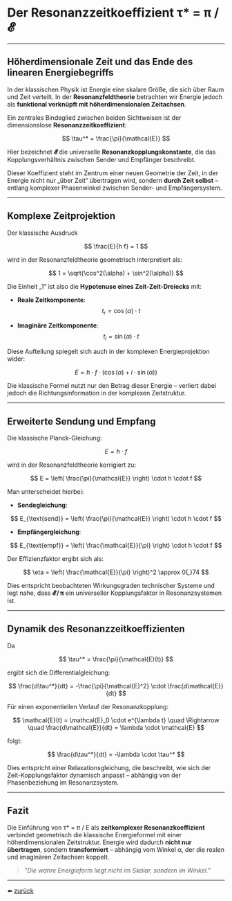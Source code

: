 # Der Resonanzzeitkoeffizient τ* = π / 𝓔
---

## Höherdimensionale Zeit und das Ende des linearen Energiebegriffs

In der klassischen Physik ist Energie eine skalare Größe, die sich über Raum und Zeit verteilt. In der **Resonanzfeldtheorie** betrachten wir Energie jedoch als **funktional verknüpft mit höherdimensionalen Zeitachsen**.

Ein zentrales Bindeglied zwischen beiden Sichtweisen ist der dimensionslose **Resonanzzeitkoeffizient**:

$$
\tau^* = \frac{\pi}{\mathcal{E}}
$$

Hier bezeichnet **𝓔** die universelle **Resonanzkopplungskonstante**, die das Kopplungsverhältnis zwischen Sender und Empfänger beschreibt.

Dieser Koeffizient steht im Zentrum einer neuen Geometrie der Zeit, in der Energie nicht nur „über Zeit“ übertragen wird, sondern **durch Zeit selbst** – entlang komplexer Phasenwinkel zwischen Sender- und Empfängersystem.

---

## Komplexe Zeitprojektion

Der klassische Ausdruck 

$$
\frac{E}{h f} = 1
$$

wird in der Resonanzfeldtheorie geometrisch interpretiert als:

$$
1 = \sqrt{\cos^2(\alpha) + \sin^2(\alpha)}
$$

Die Einheit „1“ ist also die **Hypotenuse eines Zeit-Zeit-Dreiecks** mit:

- **Reale Zeitkomponente**:  
  $$t_r = \cos(\alpha) \cdot t$$

- **Imaginäre Zeitkomponente**:  
  $$t_i = \sin(\alpha) \cdot t$$


Diese Aufteilung spiegelt sich auch in der komplexen Energieprojektion wider:

$$
E = h \cdot f \cdot (\cos(\alpha) + i \cdot \sin(\alpha))
$$

Die klassische Formel nutzt nur den Betrag dieser Energie – verliert dabei jedoch die Richtungsinformation in der komplexen Zeitstruktur.

---

## Erweiterte Sendung und Empfang

Die klassische Planck-Gleichung:

$$
E = h \cdot f
$$

wird in der Resonanzfeldtheorie korrigiert zu:

$$
E = \left( \frac{\pi}{\mathcal{E}} \right) \cdot h \cdot f
$$

Man unterscheidet hierbei:

- **Sendegleichung**:

$$
E_{\text{send}} = \left( \frac{\pi}{\mathcal{E}} \right) \cdot h \cdot f
$$

- **Empfängergleichung**:

$$
E_{\text{empf}} = \left( \frac{\mathcal{E}}{\pi} \right) \cdot h \cdot f
$$

Der Effizienzfaktor ergibt sich als:

$$
\eta = \left( \frac{\mathcal{E}}{\pi} \right)^2 \approx 0{,}74
$$

Dies entspricht beobachteten Wirkungsgraden technischer Systeme und legt nahe, dass **𝓔 / π** ein universeller Kopplungsfaktor in Resonanzsystemen ist.

---

## Dynamik des Resonanzzeitkoeffizienten

Da 

$$
\tau^* = \frac{\pi}{\mathcal{E}(t)}
$$

ergibt sich die Differentialgleichung:

$$
\frac{d\tau^*}{dt} = -\frac{\pi}{\mathcal{E}^2} \cdot \frac{d\mathcal{E}}{dt}
$$

Für einen exponentiellen Verlauf der Resonanzkopplung:

$$
\mathcal{E}(t) = \mathcal{E}_0 \cdot e^{\lambda t} \quad \Rightarrow \quad \frac{d\mathcal{E}}{dt} = \lambda \cdot \mathcal{E}
$$

folgt:

$$
\frac{d\tau^*}{dt} = -\lambda \cdot \tau^*
$$

Dies entspricht einer Relaxationsgleichung, die beschreibt, wie sich der Zeit-Kopplungsfaktor dynamisch anpasst – abhängig von der Phasenbeziehung im Resonanzsystem.

---

## Fazit

Die Einführung von τ* = π / E als **zeitkomplexer Resonanzkoeffizient** verbindet geometrisch die klassische Energieformel mit einer höherdimensionalen Zeitstruktur. Energie wird dadurch **nicht nur übertragen**, sondern **transformiert** – abhängig vom Winkel α, der die realen und imaginären Zeitachsen koppelt.

> _"Die wahre Energieform liegt nicht im Skalar, sondern im Winkel."_

---

⬅️ [zurück](../../../README.md)
